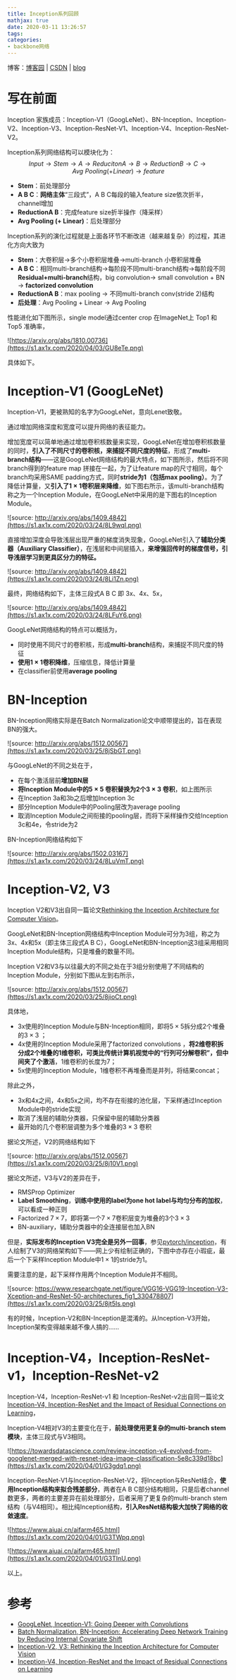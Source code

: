 ```yaml
---
title: Inception系列回顾
mathjax: true
date: 2020-03-11 13:26:57
tags:
categories:
- backbone网络
---
```




博客：[博客园](https://www.cnblogs.com/shine-lee/) | [CSDN](https://blog.csdn.net/blogshinelee) | [blog](https://blog.shinelee.me/)



# 写在前面

Inception 家族成员：Inception-V1（GoogLeNet）、BN-Inception、Inception-V2、Inception-V3、Inception-ResNet-V1、Inception-V4、Inception-ResNet-V2。

Inception系列网络结构可以模块化为：
$$
Input \rightarrow Stem \rightarrow A \rightarrow ReducitonA \rightarrow B \rightarrow ReductionB \rightarrow C  \rightarrow Avg\ Pooling (+ Linear) \rightarrow feature
$$

- **Stem**：前处理部分
- **A B C**：**网络主体**“三段式”，A B C每段的输入feature size依次折半，channel增加
- **ReductionA B**：完成feature size折半操作（降采样）
- **Avg Pooling (+ Linear)**：后处理部分

Inception系列的演化过程就是上面各环节不断改进（越来越复杂）的过程，其进化方向大致为

- **Stem**：大卷积层→多个小卷积层堆叠→multi-branch 小卷积层堆叠
- **A B C**：相同multi-branch结构→每阶段不同multi-branch结构→每阶段不同**Residual+multi-branch**结构，big convolution→ small convolution + BN → **factorized convolution**
- **ReductionA B**：max pooling → 不同multi-branch conv(stride 2)结构
- **后处理**：Avg Pooling + Linear → Avg Pooling

性能进化如下图所示，single model通过center crop 在ImageNet上 Top1 和 Top5 准确率，

![https://arxiv.org/abs/1810.00736](https://s1.ax1x.com/2020/04/03/GU8eTe.png)

具体如下。

# Inception-V1 (GoogLeNet)

Inception-V1，更被熟知的名字为GoogLeNet，意向Lenet致敬。

通过增加网络深度和宽度可以提升网络的表征能力。

增加宽度可以简单地通过增加卷积核数量来实现，GoogLeNet在增加卷积核数量的同时，**引入了不同尺寸的卷积核，来捕捉不同尺度的特征**，形成了**multi-branch结构**——这是GoogLeNet网络结构的最大特点，如下图所示，然后将不同branch得到的feature map 拼接在一起，为了让feature map的尺寸相同，每个branch均采用SAME padding方式，同时**stride为1（包括max pooling）**。为了降低计算量，又**引入了$1\times 1$卷积层来降维**，如下图右所示，该multi-branch结构称之为一个Inception Module，在GoogLeNet中采用的是下图右的Inception Module。

![source: http://arxiv.org/abs/1409.4842](https://s1.ax1x.com/2020/03/24/8L9wqI.png)

直接增加深度会导致浅层出现严重的梯度消失现象，GoogLeNet引入了**辅助分类器（Auxiliary Classifier）**，在浅层和中间层插入，**来增强回传时的梯度信号，引导浅层学习到更具区分力的特征。**

![source: http://arxiv.org/abs/1409.4842](https://s1.ax1x.com/2020/03/24/8Li1Zn.png)

最终，网络结构如下，主体三段式A B C 即 3x、4x、5x，

![source: http://arxiv.org/abs/1409.4842](https://s1.ax1x.com/2020/03/24/8LFuY6.png)

GoogLeNet网络结构的特点可以概括为，

- 同时使用不同尺寸的卷积核，形成**multi-branch**结构，来捕捉不同尺度的特征
- **使用$1 \times 1$卷积降维**，压缩信息，降低计算量
- 在classifier前使用**average pooling**

# BN-Inception

BN-Inception网络实际是在Batch Normalization论文中顺带提出的，旨在表现BN的强大。

![source: http://arxiv.org/abs/1512.00567](https://s1.ax1x.com/2020/03/25/8jSbGT.png)

与GoogLeNet的不同之处在于，

- 在每个激活层前**增加BN层**
- **将Inception Module中的$5 \times 5$ 卷积替换为2个$3\times 3$ 卷积**，如上图所示
- 在Inception 3a和3b之后增加Inception 3c
- 部分Inception Module中的Pooling层改为average pooling
- 取消Inception Module之间衔接的pooling层，而将下采样操作交给Inception 3c和4e，令stride为2

BN-Inception网络结构如下

![source: http://arxiv.org/abs/1502.03167](https://s1.ax1x.com/2020/03/24/8LuVmT.png)

# Inception-V2, V3

Inception V2和V3出自同一篇论文[Rethinking the Inception Architecture for Computer Vision](https://arxiv.org/abs/1512.00567)。

GoogLeNet和BN-Inception网络结构中Inception Module可分为3组，称之为3x、4x和5x（即主体三段式A B C），GoogLeNet和BN-Inception这3组采用相同Inception Module结构，只是堆叠的数量不同。

Inception V2和V3与以往最大的不同之处在于3组分别使用了不同结构的Inception Module，分别如下图从左到右所示，

![source: http://arxiv.org/abs/1512.00567](https://s1.ax1x.com/2020/03/25/8jioCt.png)

具体地，

- 3x使用的Inception Module与BN-Inception相同，即将$5\times 5$拆分成2个堆叠的$3\times 3$ ；
- 4x使用的Inception Module采用了factorized convolutions ，**将2维卷积拆分成2个堆叠的1维卷积，可类比传统计算机视觉中的“行列可分解卷积”，但中间夹了个激活**，1维卷积的长度为7；
- 5x使用的Inception Module，1维卷积不再堆叠而是并列，将结果concat；

除此之外，

- 3x和4x之间，4x和5x之间，均不存在衔接的池化层，下采样通过Inception Module中的stride实现
- 取消了浅层的辅助分类器，只保留中层的辅助分类器
- 最开始的几个卷积层调整为多个堆叠的$3\times 3$ 卷积

据论文所述，V2的网络结构如下

![source: http://arxiv.org/abs/1512.00567](https://s1.ax1x.com/2020/03/25/8j10V1.png)

据论文所述，V3与V2的差异在于，

- RMSProp Optimizer
- **Label Smoothing**，**训练中使用的label为one hot label与均匀分布的加权**，可以看成一种正则
- Factorized $7 \times 7$，即将第一个$7 \times 7$卷积层变为堆叠的3个$3 \times 3$
- BN-auxiliary，辅助分类器中的全连接层也加入BN

但是，**实际发布的Inception V3完全是另外一回事**，参见[pytorch/inception](https://github.com/pytorch/vision/blob/master/torchvision/models/inception.py)，有人绘制了V3的网络架构如下——网上少有绘制正确的，下图中亦存在小瑕疵，最后一个下采样Inception Module中$1\times 1$的stride为1。

需要注意的是，起下采样作用两个Inception Module并不相同。

![source: https://www.researchgate.net/figure/VGG16-VGG19-Inception-V3-Xception-and-ResNet-50-architectures_fig1_330478807](https://s1.ax1x.com/2020/03/25/8jt5Is.png)

有的时候，Inception-V2和BN-Inception是混淆的。从Inception-V3开始，Inception架构变得越来越不像人搞的……

# Inception-V4，Inception-ResNet-v1，Inception-ResNet-v2  

Inception-V4，Inception-ResNet-v1 和 Inception-ResNet-v2出自同一篇论文[Inception-V4, Inception-ResNet and the Impact of Residual Connections on Learning](https://arxiv.org/abs/1602.07261)，

Inception-V4相对V3的主要变化在于，**前处理使用更复杂的multi-branch stem模块**，主体三段式与V3相同。

![https://towardsdatascience.com/review-inception-v4-evolved-from-googlenet-merged-with-resnet-idea-image-classification-5e8c339d18bc](https://s1.ax1x.com/2020/04/01/G3gdq1.png)

Inception-ResNet-V1与Inception-ResNet-V2，将Inception与ResNet结合，**使用Inception结构来拟合残差部分**，两者在A B C部分结构相同，只是后者channel数更多，两者的主要差异在前处理部分，后者采用了更复杂的multi-branch stem结构（与V4相同）。相比纯Inception结构，**引入ResNet结构极大加快了网络的收敛速度**。

![https://www.aiuai.cn/aifarm465.html](https://s1.ax1x.com/2020/04/01/G3TWpq.png)



![https://www.aiuai.cn/aifarm465.html](https://s1.ax1x.com/2020/04/01/G3TInU.png)



以上。

# 参考

- [GoogLeNet, Inception-V1: Going Deeper with Convolutions](https://arxiv.org/abs/1409.4842)
- [Batch Normalization, BN-Inception: Accelerating Deep Network Training by Reducing Internal Covariate Shift](https://arxiv.org/abs/1502.03167)
- [Inception-V2, V3: Rethinking the Inception Architecture for Computer Vision](https://arxiv.org/abs/1512.00567)
- [Inception-V4, Inception-ResNet and the Impact of Residual Connections on Learning](https://arxiv.org/abs/1602.07261)